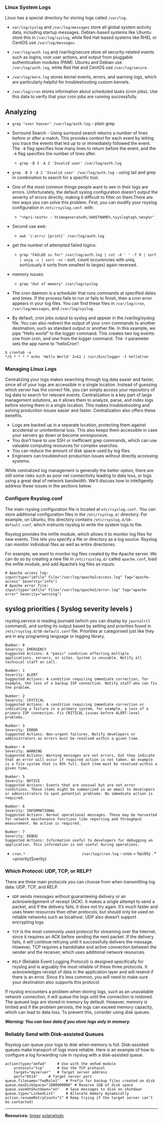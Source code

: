 ### Linux System Logs
Linux has a special directory for storing logs called `/var/log.`
* `var/log/syslog` and `/var/log/messages` store all global system activity data, including startup messages. Debian-based systems like Ubuntu store this in `/var/log/syslog`, while Red Hat-based systems like RHEL or CentOS use `/var/log/messages`.

* `/var/log/auth.log` and /var/log/secure store all security-related events such as logins, root user actions, and output from pluggable authentication modules (PAM). Ubuntu and Debian use `/var/log/auth.log`, while Red Hat and CentOS use `/var/log/secure`.

* `/var/log/kern.log` stores kernel events, errors, and warning logs, which are particularly helpful for troubleshooting custom kernels.
* `/var/log/cron` stores information about scheduled tasks (cron jobs). Use this data to verify that your cron jobs are running successfully.

## Analyzing

* `grep "user hoover" /var/log/auth.log` - plain grep

* Surround Search - Using surround search returns a number of lines before or after a match. This provides context for each event by letting you trace the events that led up to or immediately followed the event. The `-B` flag specifies how many lines to return before the event, and the `-A` flag specifies the number of lines after.
	* `grep -B 3 -A 2 'Invalid user' /var/log/auth.log`

* `grep -B 3 -A 2 'Invalid user' /var/log/auth.log` - using tail and grep in combination to search for a specific tool.

* One of the most common things people want to see in their logs are errors. Unfortunately, the default syslog configuration doesn’t output the severity of errors directly, making it difficult to filter on them.There are two ways you can solve this problem. First, you can modify your rsyslog configuration in `/etc/rsyslog.conf`. with:
	* `"<%pri-text%> : %timegenerated%,%HOSTNAME%,%syslogtag%,%msg%n"`
* Second use awk:
	* `awk '/.err>/ {print}' /var/log/auth.log`

* get the number of attempted failed logins:
	* `grep "FAILED su for" /var/log/auth.log | cut -d ' ' -f 9 | sort | uniq -c | sort -nr` - sort, count occurencies with uniq, sort(usualy it sorts from smallest to larges) again reversed.

* memory issues:
	* `grep "Out of memory" /var/log/syslog`

* The cron daemon is a scheduler that runs commands at specified dates and times. If the process fails to run or fails to finish, then a cron error appears in your log files. You can find these files in `/var/log/cron`, `/var/log/messages`, and `/var/log/syslog`.

*	By default, cron jobs output to syslog and appear in the /var/log/syslog file. You can also redirect the output of your cron commands to another destination, such as standard output or another file. In this example, we pipe “Hello world” to the logger command. This creates two log events: one from cron, and one from the logger command. The -t parameter sets the app name to “helloCron”:

```
$ crontab -e
*/5 * * * * echo 'Hello World' 2>&1 | /usr/bin/logger -t helloCron

```

### Managing Linux Logs

Centralizing your logs makes searching through log data easier and faster, since all of your logs are accessible in a single location. Instead of guessing which server has the correct file, you can simply access your repository of log data to search for relevant events. Centralization is a key part of large management solutions, as it allows them to analyze, parse, and index logs before storing them in a single location. This makes troubleshooting and solving production issues easier and faster. Centralization also offers these benefits.

*	Logs are backed up in a separate location, protecting them against accidental or unintentional loss. This also keeps them accessible in case your servers go down or become unresponsive.
*	You don’t have to use SSH or inefficient grep commands, which can use valuable computing resources for complex searches.
*	You can reduce the amount of disk space used by log files.
*	Engineers can troubleshoot production issues without directly accessing systems.

While centralized log management is generally the better option, there are still some risks such as poor net connectivity leading to data loss, or logs using a great deal of network bandwidth. We’ll discuss how to intelligently address these issues in the sections below.


### Configure Rsyslog.conf

The main rsyslog configuration file is located at `etc/rsyslog.conf.` You can store additional configuration files in the `/etc/rsyslog.d/` directory. For example, on Ubuntu, this directory contains `/etc/rsyslog.d/50-default.conf`, which instructs rsyslog to write the system logs to file.

Rsyslog provides the imfile module, which allows it to monitor log files for new events. This lets you specify a file or directory as a log source. Rsyslog can monitor individual files as well as entire directories.

For example, we want to monitor log files created by the Apache server. We can do so by creating a new file in `/etc/rsyslog.d/` called `apache.conf`, load the imfile module, and add Apache’s log files as inputs:
```
# Apache access log:
input(type="imfile" File="/var/log/apache2/access.log" Tag="apache-access" Severity="info")
# Apache error file:
input(type="imfile" File="/var/log/apache2/error.log" Tag="apache-error" Severity="warning")

```

## syslog priorities ( Syslog severity levels )

rsyslog.service is reading journald (which you can display by `journalctl` command), and sorting its output based by setting and priorities found in `/etc/rsyslog.d/50-default.conf` file. Priorities ar categorised just like they are in any programing language or logging library.

```
Number: 0					
Severity: EMERGENCY					
Suggested Actions: A "panic" condition affecting multiple applications, servers, or sites. System is unusable. Notify all technical staff on call.

Number: 1					
Severity: ALERT					
Suggested Actions: A condition requiring immediate correction, for example, the loss of a backup ISP connection. Notify staff who can fix the problem.

Number: 2					
Severity: CRYTICAL					
Suggested Actions: A condition requiring immediate correction or indicating a failure in a primary system, for example, a loss of a primary ISP connection. Fix CRITICAL issues before ALERT-level problems.

Number: 3					
Severity: ERROR			
Suggested Actions: Non-urgent failures. Notify developers or administrators as errors must be resolved within a given time.

Number: 4					
Severity: WARNING					
Suggested Actions: Warning messages are not errors, but they indicate that an error will occur if required action is not taken. An example is a file system that is 85% full. Each item must be resolved within a given time.

Number: 5					
Severity: NOTICE					
Suggested Actions: Events that are unusual but are not error conditions. These items might be summarized in an email to developers or administrators to spot potential problems. No immediate action is required.

Number: 6					
Severity: INFORMATIONAL 					
Suggested Actions: Normal operational messages. These may be harvested for network maintenance functions like reporting and throughput measurement. No action is required.

Number: 7					
Severity: DEBUG					
Suggested Actions: Information useful to developers for debugging an application. This information is not useful during operations.

```

* `cron.*                          /var/log/cron.log` - cron = facility . * =priority(Sverity)




### Which Protocol: UDP, TCP, or RELP?

There are three main protocols you can choose from when transmitting log data: UDP, TCP, and RELP.

* `UDP` sends messages without guaranteeing delivery or an acknowledgement of receipt (ACK). It makes a single attempt to send a packet, and if the delivery fails, it does not try again. It’s much faster and uses fewer resources than other protocols, but should only be used on reliable networks such as localhost. UDP also doesn’t support encrypting logs.

* `TCP` is the most commonly used protocol for streaming over the Internet, since it requires an ACK before sending the next packet. If the delivery fails, it will continue retrying until it successfully delivers the message. However, TCP requires a handshake and active connection between the sender and the receiver, which uses additional network resources.

* `RELP` (Reliable Event Logging Protocol) is designed specifically for rsyslog and is arguably the most reliable of these three protocols. It acknowledges receipt of data in the application layer and will resend if there is an error. Since it’s less common, you will need to make sure your destination also supports this protocol.

If rsyslog encounters a problem when storing logs, such as an unavailable network connection, it will queue the logs until the connection is restored. The queued logs are stored in memory by default. However, memory is limited and if the problem persists, the logs can exceed memory capacity, which can lead to data loss. To prevent this, consider using disk queues.

***Warning: You can lose data if you store logs only in memory.***


### Reliably Send with Disk-assisted Queues

Rsyslog can queue your logs to disk when memory is full. Disk-assisted queues make transport of logs more reliable. Here is an example of how to configure a log forwarding rule in rsyslog with a disk-assisted queue.

```
action(type="omfwd"		# Use with the omfwd module
	protocol="tcp"		# Use the TCP protocol
	target="myserver"	# Target server address
	port="6514"		# Target server port
queue.filename="fwdRule1"	# Prefix for backup files created on disk
queue.maxDiskSpace="1000000000"	# Reserve 1GB of disk space
queue.saveOnShutdown="on"	# Save messages to disk on shutdown
queue.type="LinkedList"		# Allocate memory dynamically
action.resumeRetryCount="1"	# Keep trying if the target server can’t be contacted)
```


---
**Resources:**
[loggy](https://www.loggly.com/ultimate-guide/managing-linux-logs/)
[solarwinds](https://documentation.solarwinds.com/en/success_center/orionplatform/content/core-syslog-message-priorities-sw2141.htm)